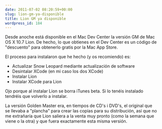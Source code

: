 ```yaml
---
date: 2011-07-02 08:20:59+00:00
slug: lion-gm-ya-disponible
title: Lion GM ya disponible
wordpress_id: 184
---
```


Desde anoche está disponible en el Mac Dev Center la versión GM de Mac OS X 10.7 Lion. De hecho, lo que obtienes en el Dev Center es un código de "descuento" para obtenerlo gratis por la Mac App Store.

El proceso para instalaron que he hecho (y os recomiendo) es:
- Actualizar Snow Leopard mediante actualización de software
- Desintalar XCode (en mi caso los dos XCode)
- Instalar Lion
- Instalar XCode para Lion

Ojo porque al instalar Lion se borra iTunes beta. Si lo tenéis instalado tendréis que volverlo a instalar.

La versión Golden Master era, en tiempos de CD's i DVD's, el original que se llevaba a "plancha" para crear las copias para su distribución, así que no me extrañaría que Lion saliera a la venta muy pronto (como la semana que viene o la otra) y que fuera exactamente esta misma versión.
